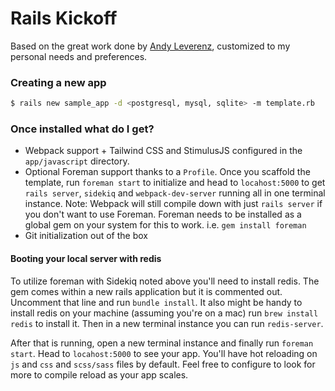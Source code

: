 # Rails Kickoff

Based on the great work done by [Andy Leverenz](https://github.com/justalever/kickoff_tailwind), customized to my personal needs and preferences.

### Creating a new app

```bash
$ rails new sample_app -d <postgresql, mysql, sqlite> -m template.rb
```

### Once installed what do I get?

- Webpack support + Tailwind CSS and StimulusJS configured in the `app/javascript` directory.
- Optional Foreman support thanks to a `Profile`. Once you scaffold the template, run `foreman start` to initialize and head to `locahost:5000` to get `rails server`, `sidekiq` and `webpack-dev-server` running all in one terminal instance. Note: Webpack will still compile down with just `rails server` if you don't want to use Foreman. Foreman needs to be installed as a global gem on your system for this to work. i.e. `gem install foreman`
- Git initialization out of the box

#### Booting your local server with redis

To utilize foreman with Sidekiq noted above you'll need to install redis. The gem comes within a new rails application but it is commented out. Uncomment that line and run `bundle install`. It also might be handy to install redis on your machine (assuming you're on a mac) run `brew install redis` to install it. Then in a new terminal instance you can run `redis-server`.

After that is running, open a new terminal instance and finally run `foreman start`. Head to `locahost:5000` to see your app. You'll have hot reloading on `js` and `css` and `scss/sass` files by default. Feel free to configure to look for more to compile reload as your app scales.
